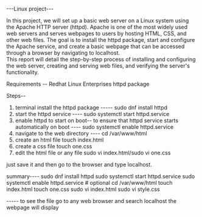 ---Linux project---

In this project, we will set up a basic web server on a Linux system using the Apache HTTP 
server (httpd). Apache is one of the most widely used web servers and serves webpages to 
users by hosting HTML, CSS, and other web files. The goal is to install the httpd package, 
start and configure the Apache service, and create a basic webpage that can be accessed 
through a browser by navigating to localhost.   
This report will detail the step-by-step process of installing and configuring the web server, 
creating and serving web files, and verifying the server's functionality.    

Requirements --
Redhat Linux Enterprises
httpd package

Steps--

1. terminal install the httpd package
----- sudo dnf install httpd
2. start the httpd service
---- sudo systemctl start httpd.service
3. enable httpd to start on boot-- to ensure that httpd service starts automatically on boot
---- sudo systemctl enable httpd.service
4. navigate to the web directory
---- cd /var/www/html
5. create an html file
touch index.html
6. create a css file
touch one.css
7. edit the html file or any file
sudo vi index.html/sudo vi one.css

just save it and then go to the browser and type localhost.


summary----
sudo dnf install httpd
sudo systemctl start httpd.service
sudo systemctl enable httpd.service  # optional
cd /var/www/html
touch index.html
touch one.css
sudo vi index.html
sudo vi style.css

-----  to see the file go to any web browser and search localhost the webpage will display 